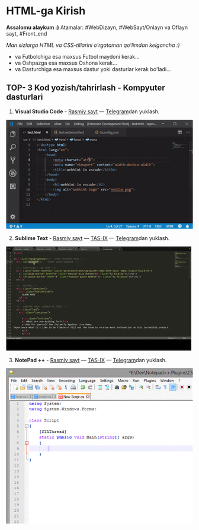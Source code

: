 # HTML-ga Kirish

**Assalomu alaykum :)**
Atamalar: #WebDizayn, #WebSayt/Onlayn va Oflayn sayt, #Front_end

*Man sizlarga HTML va CSS-tillarini o'rgataman qo'limdan kelgancha :)*
- va Futbolchiga esa  maxsus Futbol maydoni kerak...
- va Oshpazga esa maxsus Oshona kerak...
- va Dasturchiga esa maxsus dastur yoki dasturlar kerak bo'ladi...

## TOP- 3 Kod yozish/tahrirlash - Kompyuter dasturlari
1. **Visual Studio Code**  - [Rasmiy sayt](https://code.visualstudio.com) — [Telegram](https://pages.github.com/)dan yuklash.

![VSC Screnshoot](/img/VSC.gif "VSC Screnshoot")

2. **Sublime Text** - [Rasmiy sayt](https://pages.github.com/) — [TAS-IX](https://pages.github.com/) — [Telegram](https://pages.github.com/)dan yuklash.

![Sublime Text](/img/ST.gif "Sublime Text")

3. **NotePad ++** - [Rasmiy sayt](https://pages.github.com/) — [TAS-IX](https://pages.github.com/) — [Telegram](https://pages.github.com/)dan yuklash.

![NotePad ++](/img/NPpp.gif "NotePad ++")
